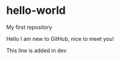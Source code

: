 # hello-world
My first repository

Hello I am new to GitHub, nice to meet you!

This line is added in dev